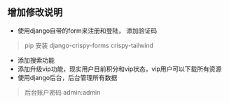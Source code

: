 ## 增加修改说明

- 使用django自带的form来注册和登陆， 添加验证码 
> pip 安装 django-crispy-forms crispy-tailwind
- 添加搜索功能
- 添加升级vip功能，现实用户目前积分和vip状态，vip用户可以下载所有资源
- 使用django后台，后台管理所有数据
> 后台账户密码 admin:admin

